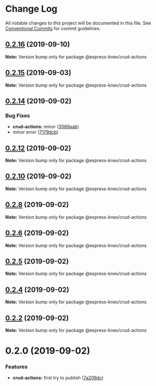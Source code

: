 # Change Log

All notable changes to this project will be documented in this file.
See [Conventional Commits](https://conventionalcommits.org) for commit guidelines.

## [0.2.16](https://github.com/express-knex/express-knex/tree/master/packages/crud-actions/compare/@express-knex/crud-actions@0.2.15...@express-knex/crud-actions@0.2.16) (2019-09-10)

**Note:** Version bump only for package @express-knex/crud-actions





## [0.2.15](https://github.com/express-knex/express-knex/tree/master/packages/crud-actions/compare/@express-knex/crud-actions@0.2.14...@express-knex/crud-actions@0.2.15) (2019-09-03)

**Note:** Version bump only for package @express-knex/crud-actions





## [0.2.14](https://github.com/express-knex/express-knex/tree/master/packages/crud-actions/compare/@express-knex/crud-actions@0.2.12...@express-knex/crud-actions@0.2.14) (2019-09-02)


### Bug Fixes

* **crud-actions:** minor ([3089aab](https://github.com/express-knex/express-knex/tree/master/packages/crud-actions/commit/3089aab))
* minor error ([7179dcb](https://github.com/express-knex/express-knex/tree/master/packages/crud-actions/commit/7179dcb))





## [0.2.12](https://github.com/express-knex/express-knex/tree/master/packages/crud-actions/compare/@express-knex/crud-actions@0.2.10...@express-knex/crud-actions@0.2.12) (2019-09-02)

**Note:** Version bump only for package @express-knex/crud-actions





## [0.2.10](https://github.com/express-knex/express-knex/tree/master/packages/crud-actions/compare/@express-knex/crud-actions@0.2.8...@express-knex/crud-actions@0.2.10) (2019-09-02)

**Note:** Version bump only for package @express-knex/crud-actions





## [0.2.8](https://github.com/express-knex/express-knex/tree/master/packages/crud-actions/compare/@express-knex/crud-actions@0.2.6...@express-knex/crud-actions@0.2.8) (2019-09-02)

**Note:** Version bump only for package @express-knex/crud-actions





## [0.2.6](https://github.com/express-knex/express-knex/tree/master/packages/crud-actions/compare/@express-knex/crud-actions@0.2.5...@express-knex/crud-actions@0.2.6) (2019-09-02)

**Note:** Version bump only for package @express-knex/crud-actions





## [0.2.5](https://github.com/express-knex/express-knex/tree/master/packages/crud-actions/compare/@express-knex/crud-actions@0.2.4...@express-knex/crud-actions@0.2.5) (2019-09-02)

**Note:** Version bump only for package @express-knex/crud-actions





## [0.2.4](https://github.com/express-knex/express-knex/tree/master/packages/crud-actions/compare/@express-knex/crud-actions@0.2.2...@express-knex/crud-actions@0.2.4) (2019-09-02)

**Note:** Version bump only for package @express-knex/crud-actions





## [0.2.2](https://github.com/express-knex/express-knex/tree/master/packages/crud-actions/compare/@express-knex/crud-actions@0.2.0...@express-knex/crud-actions@0.2.2) (2019-09-02)

**Note:** Version bump only for package @express-knex/crud-actions





# 0.2.0 (2019-09-02)


### Features

* **crud-actions:** first try to publish ([7a209dc](https://github.com/express-knex/express-knex/tree/master/packages/crud-actions/commit/7a209dc))
